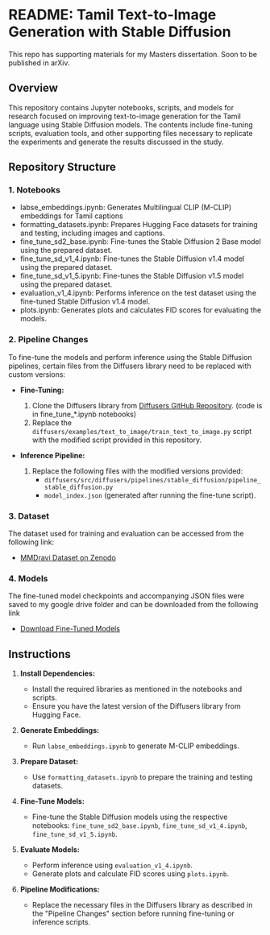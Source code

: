 # README: Tamil Text-to-Image Generation with Stable Diffusion

This repo has supporting materials for my Masters dissertation. Soon to be published in arXiv.

## Overview
This repository contains Jupyter notebooks, scripts, and models for research focused on improving text-to-image generation for the Tamil language using Stable Diffusion models. The contents include fine-tuning scripts, evaluation tools, and other supporting files necessary to replicate the experiments and generate the results discussed in the study.

## Repository Structure

### 1. Notebooks
- labse_embeddings.ipynb: Generates Multilingual CLIP (M-CLIP) embeddings for Tamil captions
- formatting_datasets.ipynb: Prepares Hugging Face datasets for training and testing, including images and captions.
- fine_tune_sd2_base.ipynb: Fine-tunes the Stable Diffusion 2 Base model using the prepared dataset.
- fine_tune_sd_v1_4.ipynb: Fine-tunes the Stable Diffusion v1.4 model using the prepared dataset.
- fine_tune_sd_v1_5.ipynb: Fine-tunes the Stable Diffusion v1.5 model using the prepared dataset.
- evaluation_v1_4.ipynb: Performs inference on the test dataset using the fine-tuned Stable Diffusion v1.4 model.
- plots.ipynb: Generates plots and calculates FID scores for evaluating the models.

### 2. Pipeline Changes
To fine-tune the models and perform inference using the Stable Diffusion pipelines, certain files from the Diffusers library need to be replaced with custom versions:

- **Fine-Tuning:**
  1. Clone the Diffusers library from [Diffusers GitHub Repository](https://github.com/huggingface/diffusers). (code is in fine_tune_*.ipynb notebooks)
  2. Replace the `diffusers/examples/text_to_image/train_text_to_image.py` script with the modified script provided in this repository.

- **Inference Pipeline:**
  1. Replace the following files with the modified versions provided:
     - `diffusers/src/diffusers/pipelines/stable_diffusion/pipeline_stable_diffusion.py`
     - `model_index.json` (generated after running the fine-tune script).

### 3. Dataset
The dataset used for training and evaluation can be accessed from the following link:
- [MMDravi Dataset on Zenodo](https://zenodo.org/records/4765597#.YKEB-yYo_0M)

### 4. Models
The fine-tuned model checkpoints and accompanying JSON files were saved to my google drive folder and can be downloaded from the following link
- [Download Fine-Tuned Models](https://drive.google.com/drive/folders/1pCiFFQqwdmvbJTSxisVXTyLBLsnZalF3?usp=sharing)

## Instructions
1. **Install Dependencies:**
   - Install the required libraries as mentioned in the notebooks and scripts.
   - Ensure you have the latest version of the Diffusers library from Hugging Face.

2. **Generate Embeddings:**
   - Run `labse_embeddings.ipynb` to generate M-CLIP embeddings.

3. **Prepare Dataset:**
   - Use `formatting_datasets.ipynb` to prepare the training and testing datasets.

4. **Fine-Tune Models:**
   - Fine-tune the Stable Diffusion models using the respective notebooks: `fine_tune_sd2_base.ipynb`, `fine_tune_sd_v1_4.ipynb`, `fine_tune_sd_v1_5.ipynb`.

5. **Evaluate Models:**
   - Perform inference using `evaluation_v1_4.ipynb`.
   - Generate plots and calculate FID scores using `plots.ipynb`.

6. **Pipeline Modifications:**
   - Replace the necessary files in the Diffusers library as described in the "Pipeline Changes" section before running fine-tuning or inference scripts.

